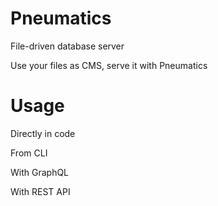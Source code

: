# Pneumatics

File-driven database server

Use your files as CMS, serve it with Pneumatics

# Usage

Directly in code

From CLI

With GraphQL

With REST API
